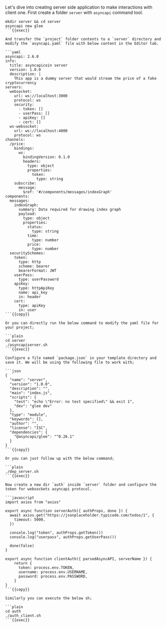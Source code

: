 Let's dive into creating server side application to make interactions with client one. First create a folder `server` with `asyncapi` command tool.

```plain
mkdir server && cd server
asyncapi new glee
```{{exec}}

And transfer the `project` folder contents to a `server` directory and modify the `asyncapi.yaml` file with below content in the Editor tab.

```yaml
asyncapi: 2.6.0
info:
  title: asyncapicoin server
  version: 1.0.0
  description: |
    This app is a dummy server that would stream the price of a fake cryptocurrency
servers:
  websocket:
    url: ws://localhost:3000
    protocol: ws
    security:
      - token: []
      - userPass: []
      - apiKey: []
      - cert: []
  ws-websocket:
    url: ws://localhost:4000
    protocol: ws
channels:
  /price:
    bindings:
      ws:
        bindingVersion: 0.1.0
        headers:
          type: object
          properties:
            token:
              type: string
    subscribe:
      message:
        $ref: '#/components/messages/indexGraph'
components:
  messages:
    indexGraph:
      summary: Data required for drawing index graph
      payload:
        type: object
        properties:
          status:
            type: string
          time:
            type: number
          price:
            type: number
  securitySchemes:
    token:
      type: http
      scheme: bearer
      bearerFormat: JWT
    userPass:
      type: userPassword
    apiKey:
      type: httpApiKey
      name: api_key
      in: header
    cert:
      type: apiKey
      in: user
```{{copy}}

Or you can directly run the below command to modify the yaml file for your project;

```plain
cd server
./asyncapiserver.sh
```{{exec}}

Configure a file named `package.json` in your template directory and save it. We will be using the following file to work with;

```json
{
  "name": "server",
  "version": "1.0.0",
  "description": "",
  "main": "index.js",
  "scripts": {
    "test": "echo \"Error: no test specified\" && exit 1",
    "dev": "glee dev"
  },
  "type": "module",
  "keywords": [],
  "author": "",
  "license": "ISC",
  "dependencies": {
    "@asyncapi/glee": "^0.26.1"
  }
}
```{{copy}}

Or you can just follow up with the below command;

```plain
./dep_server.sh
```{{exec}}

Now create a new dir `auth` inside `server` folder and configure the token for websockets asyncapi protocol. 

```javascript
import axios from "axios"

export async function serverAuth({ authProps, done }) {
  await axios.get("https://jsonplaceholder.typicode.com/todos/1", {
    timeout: 5000,
  })

  console.log("token", authProps.getToken())
  console.log("userpass", authProps.getUserPass())

  done(false)
}

export async function clientAuth({ parsedAsyncAPI, serverName }) {
    return {
      token: process.env.TOKEN,
      username: process.env.USERNAME,
      password: process.env.PASSWORD,
    }
}
```{{copy}}

Similarly you can execute the below sh;

```plain
cd auth
./auth_client.sh
```{{exec}}